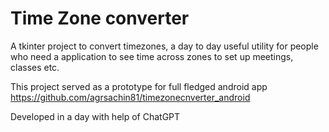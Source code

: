 # Time Zone converter

A tkinter project to convert timezones, a day to day useful utility for people who need a application to see time across zones to set up meetings, classes etc.


This project served as a prototype for full fledged android app https://github.com/agrsachin81/timezonecnverter_android



Developed in a day with help of ChatGPT
